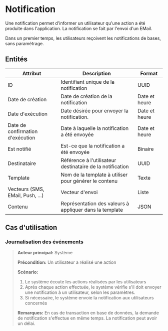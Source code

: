 # Notification

Une notification permet d'informer un utilisateur qu'une action a été produite dans l'application.
La notification se fait par l'envoi d'un EMail.

Dans un premier temps, les utilisateurs reçoivent les notifications de bases, sans paramétrage.

## Entités 

| Attribut                         | Description                                               | Format          | 
| -------------------------------- | --------------------------------------------------------- | --------------- | 
| ID                               | Identifiant unique de la notification                     | UUID            | 
| Date de création                 | Date de création de la notification                       | Date et heure   | 
| Date d'exécution                 | Date désirée pour envoyer la notification.                | Date et heure   | 
| Date de confirmation d'exécution | Date à laquelle la notification a été envoyée             | Date et heure   | 
| Est notifié                      | Est-ce que la notification a été envoyée                  | Binaire         | 
| Destinataire                     | Référence à l'utilisateur destinataire de la notification | UUID            | 
| Template                         | Nom de la template à utiliser pour générer le contenu     | Texte           | 
| Vecteurs (SMS, EMail, Push, ...) | Vecteur d'envoi                                           | Liste           | 
| Contenu                          | Représentation des valeurs à appliquer dans la template   | JSON            | 

## Cas d'utilisation

### Journalisation des événements

> **Acteur principal:** Système
>
> **Précondition:** Un utilisateur a réalisé une action
>
> **Scénario:**
> 1. Le système écoute les actions réalisées par les utilisateurs
> 2. Après chaque action effectuée, le système vérifie s'il doit envoyer une notification à un utilisateur, selon les paramètres.
> 3. Si nécessaire, le système envoie la notification aux utilisateurs concernés
>
> **Remarques:** En cas de transaction en base de données, la demande de notification s'effectue en même temps. La notification peut avoir un délai.